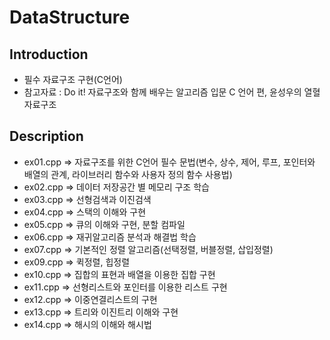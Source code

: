 # DataStructure

## Introduction
* 필수 자료구조 구현(C언어)
* 참고자료 : Do it! 자료구조와 함께 배우는 알고리즘 입문 C 언어 편, 윤성우의 열혈 자료구조

## Description
- ex01.cpp => 자료구조를 위한 C언어 필수 문법(변수, 상수, 제어, 루프, 포인터와 배열의 관계, 라이브러리 함수와 사용자 정의 함수 사용법)
- ex02.cpp => 데이터 저장공간 별 메모리 구조 학습
- ex03.cpp => 선형검색과 이진검색 
- ex04.cpp => 스택의 이해와 구현 
- ex05.cpp => 큐의 이해와 구현, 분할 컴파일 
- ex06.cpp => 재귀알고리즘 분석과 해결법 학습 
- ex07.cpp => 기본적인 정렬 알고리즘(선택정렬, 버블정렬, 삽입정렬)  
- ex09.cpp => 퀵정렬, 힙정렬
- ex10.cpp => 집합의 표현과 배열을 이용한 집합 구현
- ex11.cpp => 선형리스트와 포인터를 이용한 리스트 구현
- ex12.cpp => 이중연결리스트의 구현  
- ex13.cpp => 트리와 이진트리 이해와 구현  
- ex14.cpp => 해시의 이해와 해시법 

